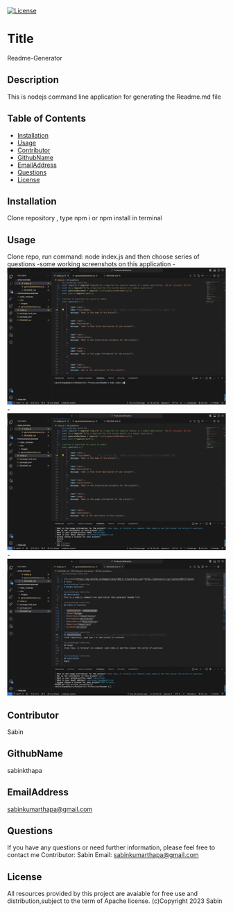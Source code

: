 
  [![License](https://img.shields.io/badge/License-Apache_2.0-blue.svg)](https://opensource.org/licenses/Apache-2.0)
  # Title
  Readme-Generator
  
  ## Description
  This is nodejs command line application for generating the Readme.md file
  
  ## Table of Contents
  
  - [Installation](#Installation)
  - [Usage](#usage)
  - [Contributor](#contributor)
  - [GithubName](#githubname)
  - [EmailAddress](#emailaddress)
  - [Questions](#questions)
  - [License](#license)
  
  ## Installation
  Clone repository , type npm i or npm install in terminal
  
  ## Usage
  Clone repo, run command: node index.js and then choose series of questions
 -some working screenshots on this application
  -![image-Nodejs](./utils/Images/nodejs1.png)
  -![image-Nodejs](./utils/Images/nodejs2.png)
  -![image-Nodejs](./utils/Images/nodejs3.png)

  ## Contributor
  Sabin
  
  ## GithubName
  sabinkthapa
  
  ## EmailAddress
  sabinkumarthapa@gmail.com

  ## Questions
  If you have any questions or need further information, please feel free to contact me
  Contributor: Sabin
  Email: sabinkumarthapa@gmail.com

  ## License
 
  All resources provided by this project are avaiable for free use and distribution,subject to the term of  Apache license.
  (c)Copyright 2023 Sabin
    